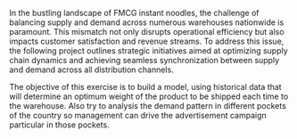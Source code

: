 
In the bustling landscape of FMCG instant noodles, the challenge of balancing supply and demand across numerous warehouses nationwide is paramount. This mismatch not only disrupts operational efficiency but also impacts customer satisfaction and revenue streams. To address this issue, the following project outlines strategic initiatives aimed at optimizing supply chain dynamics and achieving seamless synchronization between supply and demand across all distribution channels.

The objective of this exercise is to build a model, using historical data that will determine an optimum weight of the product to be shipped each time to the warehouse. Also try to analysis the demand pattern in different pockets of the country so management can drive the advertisement campaign particular in those pockets.
